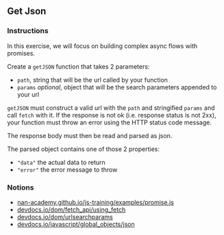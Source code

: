 ## Get Json

### Instructions

In this exercise, we will focus on building complex async flows with promises.

Create a `getJSON` function that takes 2 parameters:
- `path`, string that will be the url called by your function
- `params` *optional*, object that will be the search parameters appended to your url

`getJSON` must construct a valid url with the `path` and stringified `params`
and call `fetch` with it.
If the response is not ok (i.e. response status is not 2xx), your function must throw an error using
the HTTP status code message.

The response body must then be read and parsed as json.

The parsed object contains one of those 2 properties:
- `"data"` the actual data to return
- `"error"` the error message to throw


### Notions

- [nan-academy.github.io/js-training/examples/promise.js](https://nan-academy.github.io/js-training/examples/promise.js)
- [devdocs.io/dom/fetch_api/using_fetch](https://devdocs.io/dom/fetch_api/using_fetch)
- [devdocs.io/dom/urlsearchparams](https://devdocs.io/dom/urlsearchparams)
- [devdocs.io/javascript/global_objects/json](https://devdocs.io/javascript/global_objects/json)
